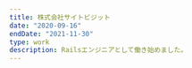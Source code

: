 ```yaml
---
title: 株式会社サイトビジット
date: "2020-09-16"
endDate: "2021-11-30"
type: work
description: Railsエンジニアとして働き始めました。
---
```

